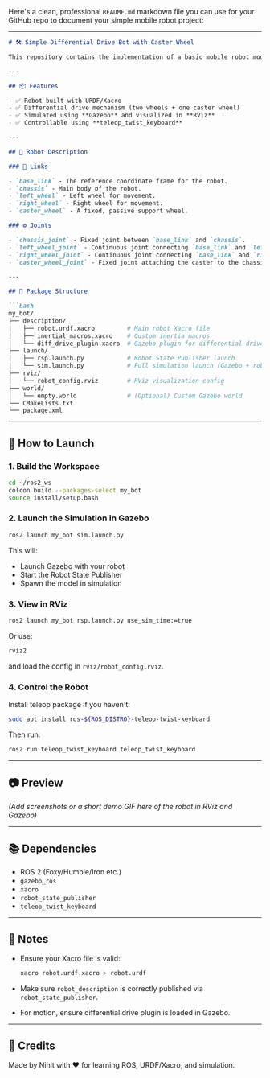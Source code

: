 Here's a clean, professional `README.md` markdown file you can use for your GitHub repo to document your simple mobile robot project:

---

````markdown
# 🛠️ Simple Differential Drive Bot with Caster Wheel

This repository contains the implementation of a basic mobile robot modeled using **Xacro**, simulated in **Gazebo** and **RViz**, and controlled via **teleoperation**.

---

## 📦 Features

- ✅ Robot built with URDF/Xacro
- ✅ Differential drive mechanism (two wheels + one caster wheel)
- ✅ Simulated using **Gazebo** and visualized in **RViz**
- ✅ Controllable using **teleop_twist_keyboard**

---

## 🧱 Robot Description

### 🔗 Links

- `base_link` - The reference coordinate frame for the robot.
- `chassis` - Main body of the robot.
- `left_wheel` - Left wheel for movement.
- `right_wheel` - Right wheel for movement.
- `caster_wheel` - A fixed, passive support wheel.

### ⚙️ Joints

- `chassis_joint` - Fixed joint between `base_link` and `chassis`.
- `left_wheel_joint` - Continuous joint connecting `base_link` and `left_wheel`.
- `right_wheel_joint` - Continuous joint connecting `base_link` and `right_wheel`.
- `caster_wheel_joint` - Fixed joint attaching the caster to the chassis.

---

## 🧰 Package Structure

```bash
my_bot/
├── description/
│   ├── robot.urdf.xacro         # Main robot Xacro file
│   ├── inertial_macros.xacro    # Custom inertia macros
│   └── diff_drive_plugin.xacro  # Gazebo plugin for differential drive
├── launch/
│   ├── rsp.launch.py            # Robot State Publisher launch
│   └── sim.launch.py            # Full simulation launch (Gazebo + robot spawn)
├── rviz/
│   └── robot_config.rviz        # RViz visualization config
├── world/
│   └── empty.world              # (Optional) Custom Gazebo world
└── CMakeLists.txt
└── package.xml
````

---

## 🚀 How to Launch

### 1. **Build the Workspace**

```bash
cd ~/ros2_ws
colcon build --packages-select my_bot
source install/setup.bash
```

### 2. **Launch the Simulation in Gazebo**

```bash
ros2 launch my_bot sim.launch.py
```

This will:

* Launch Gazebo with your robot
* Start the Robot State Publisher
* Spawn the model in simulation

### 3. **View in RViz**

```bash
ros2 launch my_bot rsp.launch.py use_sim_time:=true
```

Or use:

```bash
rviz2
```

and load the config in `rviz/robot_config.rviz`.

### 4. **Control the Robot**

Install teleop package if you haven't:

```bash
sudo apt install ros-${ROS_DISTRO}-teleop-twist-keyboard
```

Then run:

```bash
ros2 run teleop_twist_keyboard teleop_twist_keyboard
```

---

## 📷 Preview

*(Add screenshots or a short demo GIF here of the robot in RViz and Gazebo)*

---

## 📚 Dependencies

* ROS 2 (Foxy/Humble/Iron etc.)
* `gazebo_ros`
* `xacro`
* `robot_state_publisher`
* `teleop_twist_keyboard`

---

## 📎 Notes

* Ensure your Xacro file is valid:

  ```bash
  xacro robot.urdf.xacro > robot.urdf
  ```
* Make sure `robot_description` is correctly published via `robot_state_publisher`.
* For motion, ensure differential drive plugin is loaded in Gazebo.

---

## 🧠 Credits

Made by Nihit with ❤️ for learning ROS, URDF/Xacro, and simulation.

```
